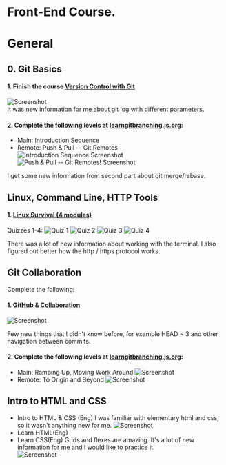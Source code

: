 # Front-End Course.

# General

## 0. Git Basics
#### 1. Finish the course [Version Control with Git](https://classroom.udacity.com/courses/ud123)  
![Screenshot](assets/images/task_git_collaboration/git_screenshot1.png)  
It was new information for me about git log with different parameters. 
#### 2. Complete the following levels at [learngitbranching.js.org](learngitbranching.js.org):
- Main: Introduction Sequence
- Remote: Push & Pull -- Git Remotes  
![Introduction Sequence Screenshot](assets/images/task_git_collaboration/git_screenshot2.png)  
![Push & Pull -- Git Remotes! Screenshot](assets/images/task_git_collaboration/git_screenshot3.png)  

I get some new information from second part about git merge/rebase.  
## Linux, Command Line, HTTP Tools
#### 1. [Linux Survival (4 modules)](https://linuxsurvival.com/linux-tutorial-introduction/)
Quizzes 1-4:
![Quiz 1](assets/images/task_linux_cli/linux1.png)
![Quiz 2](assets/images/task_linux_cli/linux2.png)
![Quiz 3](assets/images/task_linux_cli/linux3.png)
![Quiz 4](assets/images/task_linux_cli/linux4.png)  

There was a lot of new information about working with the terminal.
I also figured out better how the http / https protocol works.  

## Git Collaboration  
Complete the following:

#### 1. [GitHub & Collaboration](https://classroom.udacity.com/courses/ud456)
![Screenshot](assets/images/task_git_collaboration/git_screenshot4.png)  

Few new things that I didn't know before, for example HEAD ~ 3 and other navigation between commits.
#### 2. Complete the following levels at [learngitbranching.js.org](learngitbranching.js.org):

- Main: Ramping Up, Moving Work Around
![Screenshot](assets/images/task_git_collaboration/git_screenshot5.png)
- Remote: To Origin and Beyond
![Screenshot](assets/images/task_git_collaboration/git_screenshot6.png)

## Intro to HTML and CSS
- Intro to HTML & CSS (Eng) 
I was familiar with elementary html and css, so it wasn't anything new for me.
![Screenshot](assets/images/task_html_css_intro/html_screenshot1.png)
- Learn HTML(Eng)
- Learn CSS(Eng)
Grids and flexes are amazing. It's a lot of new information for me and I would like to practice it.  
![Screenshot](assets/images/task_html_css_intro/html_screenshot2.png)  
